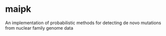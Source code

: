 # maipk
An implementation of probabilistic methods for detecting de novo mutations from nuclear family genome data
